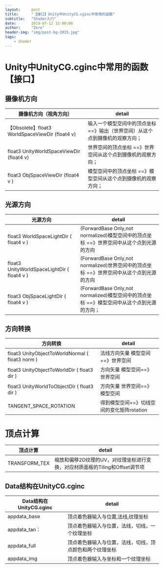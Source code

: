 ```yaml
---
layout:     post
title:      "【接口】Unity中UnityCG.cginc中常用的函数"
subtitle:   "Shader入门"
date:       2019-07-12 15:00:00
author:     "Zero"
header-img: "img/post-bg-2015.jpg"
tags:
    - Shader
---
```


# Unity中UnityCG.cginc中常用的函数【接口】

## 摄像机方向
摄像机方向（视角方向） | detail
---|---
【Obsolete】float3 WorldSpaceViewDir (float4 v)       | 输入一个模型空间中的顶点坐标    ==》输出（世界空间）从这个点到摄像机的观察方向；
float3 UnityWorldSpaceViewDir (float4 v)              | 世界空间的顶点坐标              ==》世界空间从这个点到摄像机的观察方向；
float3 ObjSpaceViewDir (float4 v )                    | 模型空间中的顶点坐标            ==》模型空间从这个点到摄像机的观察方向；

## 光源方向
光源方向 | detail
---|---
float3 WorldSpaceLightDir ( float4 v )     |(ForwardBase Only,not normalized)模型空间中的顶点坐标  ==》世界空间中从这个点到光源的方向
float3 UnityWorldSpaceLightDir ( float4 v ) |(ForwardBase Only,not normalized)世界空间中的顶点坐标 ==》世界空间中从这个点到光源的方向
float3 ObjSpaceLightDir ( float4 v )    	 |(ForwardBase Only,not normalized)模型空间中的顶点坐标    ==》模型空间中从这个点到光源的方向；

## 方向转换
方向转换 | detail
---|---
float3 UnityObjectToWorldNormal ( float3 norm )     |法线方向矢量 模型空间==》世界空间
float3 UnityObjectToWorldDir ( float3 dir )      |方向矢量 模型空间==》世界空间
float3 UnityWorldToObjectDir ( float3 dir )     |方向矢量 世界空间==》模型空间
TANGENT_SPACE_ROTATION | 得到模型空间==》切线空间的变化矩阵rotation

# 顶点计算
顶点计算 | detail
---|---
TRANSFORM_TEX     | 缩放和偏移2D纹理的UV，对纹理坐标进行变换，对应材质面板的Tiling和Offset调节项


## Data结构在UnityCG.cginc
Data结构在UnityCG.cginc　 | detail
---|---
appdata_base |顶点着色器输入与位置,法线,纹理坐标
appdata_tan：|顶点着色器输入与位置，法线，切线，一个纹理坐标
appdata_full |顶点着色器输入与位置，法线，切线，顶点颜色和两个纹理坐标
appdata_img |顶点着色器输入与坐标和一个纹理坐标

